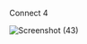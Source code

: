 Connect 4

![Screenshot (43)](https://github.com/user-attachments/assets/5398f70b-d3ea-4f61-a19a-1748f553d5ed)
